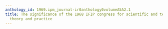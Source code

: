 ```yaml
---
anthology_id: 1969.ipm_journal-ir0anthology0volumeA5A2.1
title: The significance of the 1968 IFIP congress for scientific and technical information
  theory and practice
---
```

